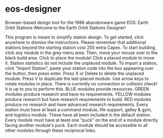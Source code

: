# eos-designer
Browser-based design tool for the 1986 abandonware game EOS: Earth Orbit Stations
Welcome to the Earth Orbit Stations Designer!

This program is meant to simplify station design.
To get started, click anywhere to dismiss the instructions.
Please remember that additional stations beyond the starting station cost 250 extra Capex.
To start building, click any module in the grey menu area.
Then, move your mouse over to the black build area.
Click to place the module! Click a placed module to move it.
Station statistics do not include the unplaced module.
To import a station, click \"Import Station\", paste your station code into the box appearing over the button, then press enter.
Press X or Delete to delete the unplaced module.
Press V to duplicate the last-placed module.
Use arrow keys to rotate modules in place.
There is currently no connection or collision check! It is up to you to perform this.
BLUE modules provide resources. 
GREEN modules produce research and have no requirements.
YELLOW modules produce research but have research requirements to build. 
RED modules produce no research and have advanced research requirements.
Every station must have at least a command module, life support, galley & gym, and logistics module. These have all been included in the default station.
Every module must have at least one "puck" on the end of a module directly facing another module's puck. Each module should be accessible to all other modules through these reciprocal links.
